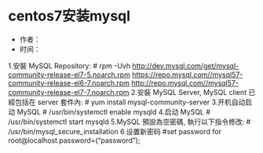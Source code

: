 # centos7安装mysql

- 作者：
- 时间：


1.安裝 MySQL Repository:
    # rpm -Uvh  http://dev.mysql.com/get/mysql-community-release-el7-5.noarch.rpm
                https://repo.mysql.com//mysql57-community-release-el6-7.noarch.rpm
                http://repo.mysql.com//mysql57-community-release-el7-7.noarch.rpm
2.安裝 MySQL Server, MySQL client 已經包括在 server 套件內:
    # yum install mysql-community-server
3.开机自动启动 MySQL
    # /usr/bin/systemctl enable mysqld
4.启动 MySQL
    # /usr/bin/systemctl start mysqld
5.MySQL 預設為空密碼, 執行以下指令修改:
    # /usr/bin/mysql_secure_installation
6.设置新密码
    #set password for root@localhost password=(“password”);
